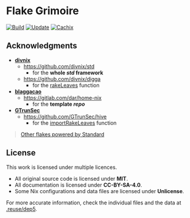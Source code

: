 # Flake Grimoire

[![Build](https://github.com/infinitivewitch/flake-grimoire/actions/workflows/build.yml/badge.svg?branch=main)](https://github.com/infinitivewitch/flake-grimoire/actions/workflows/build.yml)
[![Update](https://github.com/infinitivewitch/flake-grimoire/actions/workflows/update.yml/badge.svg?branch=main)](https://github.com/infinitivewitch/flake-grimoire/actions/workflows/update.yml)
[![Cachix](https://img.shields.io/badge/Cachix-infinitivewitch-white.svg)](https://infinitivewitch.cachix.org)

## Acknowledgments

- [**divnix**](https://github.com/divnix)
  - https://github.com/divnix/std
    - for the **whole _std_ framework**
  - https://github.com/divnix/digga
    - for the [rakeLeaves](https://github.com/divnix/digga/blob/0595ae70cdb5ccf1ab031199fe98551c4b378bd9/src/importers.nix#L61) function
- [**blaggacao**](https://github.com/blaggacao)
  - https://gitlab.com/dar/home-nix
    - for the **template _repo_**
- [**GTrunSec**](https://github.com/GTrunSec)
  - https://github.com/GTrunSec/hive
    - for the [importRakeLeaves](https://github.com/GTrunSec/hive/blob/982c77e473af1ac2086c4ba8304b577e801c5f7a/nix/common/lib.nix#L31) function

> [Other flakes powered by Standard](https://github.com/search?p=7&q=%22divnix%2Fstd%22+filename%3Aflake.nix&type=Code)

## License

This work is licensed under multiple licences.

- All original source code is licensed under **MIT**.
- All documentation is licensed under **CC-BY-SA-4.0**.
- Some Nix configurations and data files are licensed under **Unlicense**.

For more accurate information, check the individual files and the data at [.reuse/dep5](.reuse/dep5).
